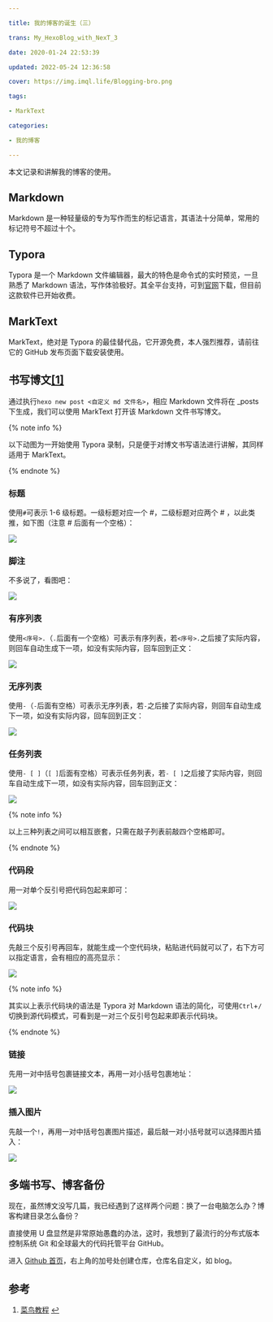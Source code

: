```yaml
---

title: 我的博客的诞生（三）

trans: My_HexoBlog_with_NexT_3

date: 2020-01-24 22:53:39

updated: 2022-05-24 12:36:58

cover: https://img.imql.life/Blogging-bro.png

tags:

- MarkText

categories:

- 我的博客

---
```


本文记录和讲解我的博客的使用。

<!-- more -->

## Markdown

Markdown 是一种轻量级的专为写作而生的标记语言，其语法十分简单，常用的标记符号不超过十个。

## Typora

Typora 是一个 Markdown 文件编辑器，最大的特色是命令式的实时预览，一旦熟悉了 Markdown 语法，写作体验极好。其全平台支持，可到[官网](https://typora.io/)下载，但目前这款软件已开始收费。

## MarkText

MarkText，绝对是 Typora 的最佳替代品，它开源免费，本人强烈推荐，请前往它的 GitHub 发布页面下载安装使用。

## 书写博文[[1]](#参考)

通过执行`hexo new post <自定义 md 文件名>`，相应 Markdown 文件将在 \_posts 下生成，我们可以使用 MarkText 打开该 Markdown 文件书写博文。

{% note info %}

以下动图为一开始使用 Typora 录制，只是便于对博文书写语法进行讲解，其同样适用于 MarkText。

{% endnote %}

### 标题

使用`#`可表示 1-6 级标题。一级标题对应一个 #，二级标题对应两个 # ，以此类推，如下图（注意 # 后面有一个空格）：

![](https://img.imql.life/illustrations/ltDjmqAhp6lQQdcR1JErvay8UKvA.gif)

### 脚注

不多说了，看图吧：

![](https://img.imql.life/illustrations/FhrPwDehalo2wtc5jriASYKMxWC3.gif)

### 有序列表

使用`<序号>.`（`.`后面有一个空格）可表示有序列表，若`<序号>.`之后接了实际内容，则回车自动生成下一项，如没有实际内容，回车回到正文：

![](https://img.imql.life/illustrations/li4r22cphbXyUL3yrChCDFwXSXq7.gif)

### 无序列表

使用`-`（`-`后面有空格）可表示无序列表，若`-`之后接了实际内容，则回车自动生成下一项，如没有实际内容，回车回到正文：

![](https://img.imql.life/illustrations/lvbseBjD91sQYwpT-9BZRglZuxLK.gif)

### 任务列表

使用`- [ ]`（`[ ]`后面有空格）可表示任务列表，若`- [ ]`之后接了实际内容，则回车自动生成下一项，如没有实际内容，回车回到正文：

![](https://img.imql.life/illustrations/luotfSjgtYyPxXoA0_kQZ48dIuP6.gif)

{% note info %}

以上三种列表之间可以相互嵌套，只需在敲子列表前敲四个空格即可。

{% endnote %}

### 代码段

用一对单个反引号把代码包起来即可：

![](https://img.imql.life/illustrations/FqmzF9Wwohcf8u595B9pj4rHQhAz.gif)

### 代码块

先敲三个反引号再回车，就能生成一个空代码块，粘贴进代码就可以了，右下方可以指定语言，会有相应的高亮显示：

![](https://img.imql.life/illustrations/FpodCrnI0RcoQglG2y_o-8KyZkDE.gif)

{% note info %}

其实以上表示代码块的语法是 Typora 对 Markdown 语法的简化，可使用`Ctrl`+`/`切换到源代码模式，可看到是一对三个反引号包起来即表示代码块。

{% endnote %}

### 链接

先用一对中括号包裹链接文本，再用一对小括号包裹地址：

![](https://img.imql.life/illustrations/FgRyUpa5S6ih0H2f9Nje8c7UjG37.gif)

### 插入图片

先敲一个`!`，再用一对中括号包裹图片描述，最后敲一对小括号就可以选择图片插入：

![](https://img.imql.life/illustrations/FiT0BpjGxC9EWDM2fyfdvRF3a2zH.gif)

## 多端书写、博客备份

现在，虽然博文没写几篇，我已经遇到了这样两个问题：换了一台电脑怎么办？博客构建目录怎么备份？

直接使用 U 盘显然是非常原始愚蠢的办法，这时，我想到了最流行的分布式版本控制系统 Git 和全球最大的代码托管平台 GitHub。

进入 [Github 首页](http://github.com/)，右上角的加号处创建仓库，仓库名自定义，如 blog。

## 参考

1. [菜鸟教程](https://www.runoob.com/markdown/md-tutorial.html) [↩︎](#书写博文-1)
